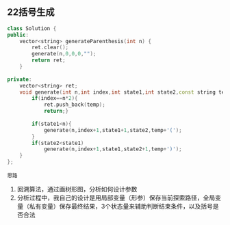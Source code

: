 ## 22括号生成  
```cpp
class Solution {
public:
    vector<string> generateParenthesis(int n) {
        ret.clear();
        generate(n,0,0,0,"");
        return ret;
    }
    
private:
    vector<string> ret;
    void generate(int n,int index,int state1,int state2,const string temp){
        if(index==n*2){
            ret.push_back(temp);
            return;}
        
        if(state1<n){
            generate(n,index+1,state1+1,state2,temp+'(');
        }
        if(state2<state1)
            generate(n,index+1,state1,state2+1,temp+')');
    }
};
```
`思路`  
1. 回溯算法，通过画树形图，分析如何设计参数
2. 分析过程中，我自己的设计是用局部变量（形参）保存当前探索路径，全局变量（私有变量）保存最终结果，3个状态量来辅助判断结束条件，以及括号是否合法
